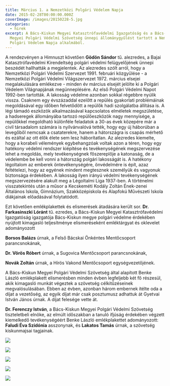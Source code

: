 ```yaml
---
title: Március 1. a Nemzetközi Polgári Védelem Napja
date: 2015-02-28T00:00:00.000Z
coverImage: /images/20150228-5.jpg
categories:
  - hirek
excerpt: A Bács-Kiskun Megyei Katasztrófavédelmi Igazgatóság és a Bács-Kiskun
  Megyei Polgári Védelmi Szövetség ünnepi állománygyűlést tartott a Nemzetközi
  Polgári Védelem Napja alkalmából.
---
```

A rendezvényen a Himnuszt követően **Gödön Sándor** tű. alezredes, a Bajai Katasztrófavédelmi Kirendeltség polgári védelmi felügyelőjének ünnepi beszédét hallhatták a megjelentek. Az alezredes szólt arról, hogy a Nemzetközi Polgári Védelmi Szervezet 1991. februári közgyűlése - a Nemzetközi Polgári Védelmi Világszervezet 1972. március elsejei megalakulására emlékezve - minden év március elsejét jelölte ki a Polgári Védelem Világnapjának megünneplésére. Az első Polgári Védelmi Napot 1992-ben tartották. A lakosság védelme azonban sokkal régebbre nyúlik vissza. Csaknem egy évszázaddal ezelőtt a repülés gyakorlati problémáinak megoldásával egy időben felvetődött a repülők hadi szolgálatba állítása is. A légi támadó eszközök alkalmazásával kapcsolatos elméletek megszületése, a hadseregek állományába tartozó repülőeszközök nagy mennyisége, a repülőkkel megoldható különféle feladatok a 30-as évek közepére már a civil társadalom számára is nyilvánvalóvá tették, hogy egy új háborúban a levegőből nemcsak a csataterekre, hanem a hátországra is csapás mérhető és ezáltal az ott élők élete sem lesz háborítatlan. Az alezredes kiemelte, hogy a korabeli vélemények egybehangzóak voltak azon a téren, hogy egy hatékony védelmi rendszer kiépítése és tevékenységének megszervezése lehet a megoldás, mely tevékenységnek főszereplője a katonaság, de a védelembe be kell vonni a hátország polgári lakosságát is. A hatékony légoltalom az emberek öntevékenységére, önvédelmére is épít, azaz feltételezi, hogy az egyének mindent megtesznek személyük és vagyonuk biztonsága érdekében. A lakosság ilyen irányú védelmi tevékenységének megszervezésére alakult meg a Légoltalmi Liga 1937-ben. A történelmi visszatekintés után a műsor a Kecskeméti Kodály Zoltán Ének-zenei Általános Iskola, Gimnázium, Szakközépiskola és Alapfokú Művészeti Iskola diákjainak előadásával folytatódott.

Ezt követően emlékplakettek és elismerések átadására került sor. **Dr. Farkasinszki Lóránt** tű. ezredes, a Bács-Kiskun Megyei Katasztrófavédelmi Igazgatóság igazgatója Bács-Kiskun megye polgári védelme érdekében nyújtott kimagasló teljesítménye elismeréseként emléktárgyat és oklevelet adományozott

**Borsos Balázs** úrnak, a Felső Bácskai Önkéntes Mentőcsoport parancsnokának,

**Dr. Vörös Róbert** úrnak, a Sugovica Mentőcsoport parancsnokának,

**Novák Zoltán** úrnak, a Hírös Vakond Mentőcsoport egységvezetőjének.

A Bács-Kiskun Megyei Polgári Védelmi Szövetség által alapított Benke László emlékplakett elismerésben minden évben legfeljebb két fő részesül, akik kimagasló munkát végeztek a szövetség célkitűzéseinek megvalósulásában. Ebben az évben, azonban három embernek ítélte oda a díjat a vezetőség, az egyik díjat már csak posztumusz adhattuk át Gyetvai István János úrnak. A díjat felesége vette át. 

**Dr. Ferenczy István**, a Bács-Kiskun Megyei Polgári Védelmi Szövetség tiszteletbeli elnöke, az elmúlt időszakban a tanuló ifjúság érdekében végzett kiemelkedő tevékenységéért Benke László emlékplakettet adományozott:  **Faludi Éva Szidónia** asszonynak, és **Lakatos Tamás** úrnak, a szövetség kiskunmajsai tagjainak.

![](/images/20150228-1.jpg)

![](/images/20150228-2.jpg)

![](/images/20150228-3.jpg)

![](/images/20150228-4.jpg)

![](/images/20150228-5.jpg)
